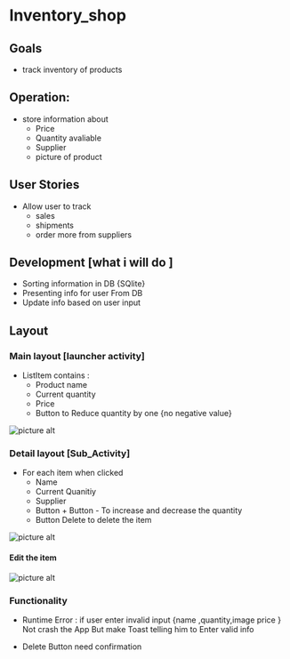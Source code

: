 # Inventory_shop

## Goals
* track inventory of products

## Operation:
* store information about 
    * Price
    * Quantity avaliable
    * Supplier
    * picture of product 

## User Stories
* Allow user to track 
    * sales
    * shipments
    * order more from suppliers

## Development [what i will do ]
* Sorting information in DB {SQlite}
* Presenting info for user From DB
* Update info based on user input 

##  Layout

 

### Main layout [launcher activity]
 * ListItem contains :
    * Product name
    * Current quantity
    * Price
    * Button to Reduce quantity by one {no negative value}

 ![picture alt](https://i.imgur.com/5bKqtHP.png)


### Detail layout [Sub_Activity]

* For each item when clicked
    * Name
    * Current Quanitiy
    * Supplier
    * Button + Button - To increase and decrease the quantity
    * Button Delete to delete the item

![picture alt](https://i.imgur.com/HbEcNtT.png)

#### Edit the item

![picture alt](https://i.imgur.com/9ih8X4u.png)

### Functionality

* Runtime Error : if user enter invalid input {name ,quantity,image price } Not crash the App
But make Toast telling him to Enter valid info

* Delete Button need confirmation








